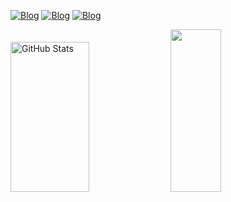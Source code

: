 [![Blog](https://img.shields.io/badge/LinkedIn-45133D?style=for-the-badge&logo=linkedin&logoColor=white)](http://www.linkedin.com/in/isabelle-batista-a14ab822b) [![Blog](https://img.shields.io/badge/Telegram-5C1A52?style=for-the-badge&logo=telegram&logoColor=white)](https://t.me/Isah_sales3) [![Blog](https://img.shields.io/badge/Instagram-701F64?style=for-the-badge&logo=instagram&logoColor=white)](https://www.instagram.com/isah_sales3)

<div style="display inline">
   <img width="50%" height="240px" src="https://github-readme-stats.vercel.app/api?username=IsabelleBatista&show_icons=true&count_private=true&hide_border=true&title_color=912982&icon_color=78226B&text_color=F2E3D5&bg_color=0d1117" alt="GitHub Stats" /> 
  <img width="40%" height="260px" src="https://github-readme-stats.vercel.app/api/top-langs/?username=IsabelleBatista&theme=782480&show_icons=true&count_private=true&hide_border=true&title_color=912982&icon_color=78226B&text_color=F2E3D5&bg_color=0d1117" />
<div>
